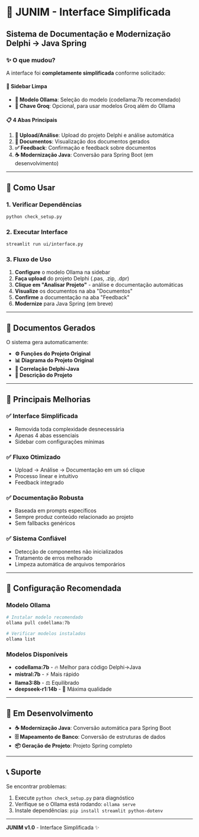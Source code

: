 # 🚀 JUNIM - Interface Simplificada

## Sistema de Documentação e Modernização Delphi → Java Spring

### ✨ O que mudou?

A interface foi **completamente simplificada** conforme solicitado:

#### 🎯 **Sidebar Limpa**
- **🤖 Modelo Ollama**: Seleção do modelo (codellama:7b recomendado)
- **🔑 Chave Groq**: Opcional, para usar modelos Groq além do Ollama

#### 📋 **4 Abas Principais**
1. **📁 Upload/Análise**: Upload do projeto Delphi e análise automática
2. **📄 Documentos**: Visualização dos documentos gerados
3. **✅ Feedback**: Confirmação e feedback sobre documentos
4. **☕ Modernização Java**: Conversão para Spring Boot (em desenvolvimento)

---

## 🚀 Como Usar

### 1. **Verificar Dependências**
```bash
python check_setup.py
```

### 2. **Executar Interface**
```bash
streamlit run ui/interface.py
```

### 3. **Fluxo de Uso**
1. **Configure** o modelo Ollama na sidebar
2. **Faça upload** do projeto Delphi (.pas, .zip, .dpr)
3. **Clique em "Analisar Projeto"** - análise e documentação automáticas
4. **Visualize** os documentos na aba "Documentos"
5. **Confirme** a documentação na aba "Feedback"
6. **Modernize** para Java Spring (em breve)

---

## 📄 Documentos Gerados

O sistema gera automaticamente:
- **⚙️ Funções do Projeto Original**
- **📊 Diagrama do Projeto Original** 
- **🔗 Correlação Delphi-Java**
- **📝 Descrição do Projeto**

---

## 🎯 Principais Melhorias

### ✅ **Interface Simplificada**
- Removida toda complexidade desnecessária
- Apenas 4 abas essenciais
- Sidebar com configurações mínimas

### ✅ **Fluxo Otimizado**
- Upload → Análise → Documentação em um só clique
- Processo linear e intuitivo
- Feedback integrado

### ✅ **Documentação Robusta**
- Baseada em prompts específicos
- Sempre produz conteúdo relacionado ao projeto
- Sem fallbacks genéricos

### ✅ **Sistema Confiável**
- Detecção de componentes não inicializados
- Tratamento de erros melhorado
- Limpeza automática de arquivos temporários

---

## 🔧 Configuração Recomendada

### **Modelo Ollama**
```bash
# Instalar modelo recomendado
ollama pull codellama:7b

# Verificar modelos instalados
ollama list
```

### **Modelos Disponíveis**
- **codellama:7b** - 🔥 Melhor para código Delphi→Java
- **mistral:7b** - ⚡ Mais rápido
- **llama3:8b** - ⚖️ Equilibrado
- **deepseek-r1:14b** - 🎯 Máxima qualidade

---

## 🚧 Em Desenvolvimento

- **☕ Modernização Java**: Conversão automática para Spring Boot
- **🗄️ Mapeamento de Banco**: Conversão de estruturas de dados
- **📦 Geração de Projeto**: Projeto Spring completo

---

## 📞 Suporte

Se encontrar problemas:
1. Execute `python check_setup.py` para diagnóstico
2. Verifique se o Ollama está rodando: `ollama serve`
3. Instale dependências: `pip install streamlit python-dotenv`

---

**JUNIM v1.0** - Interface Simplificada ✨
